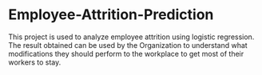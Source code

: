 # Employee-Attrition-Prediction
This project is used to analyze employee attrition using logistic regression. 
The result obtained can be used by the Organization to understand what modifications they should perform to the workplace to get most of their workers to stay.
